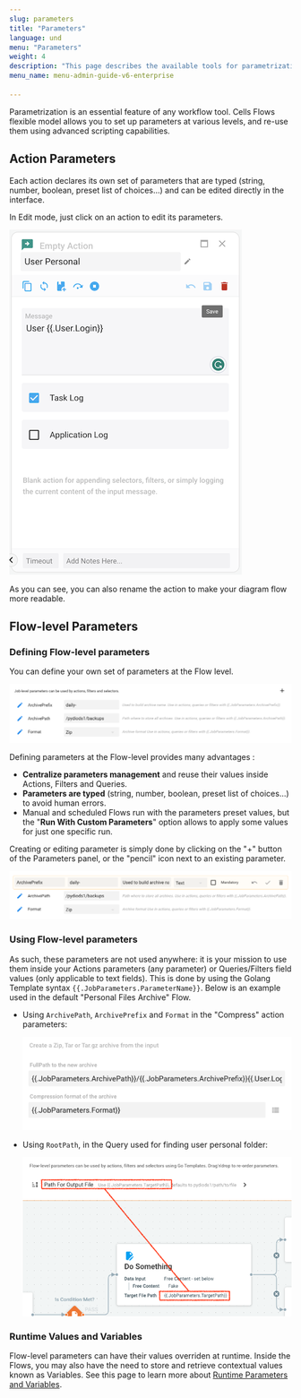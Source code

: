 ```yaml
---
slug: parameters
title: "Parameters"
language: und
menu: "Parameters"
weight: 4
description: "This page describes the available tools for parametrization in Cells Flows, an essential feature of any workflow tool"
menu_name: menu-admin-guide-v6-enterprise

---
```

Parametrization is an essential feature of any workflow tool. Cells Flows flexible model allows you to set up parameters at various levels, and re-use them using advanced scripting capabilities.

## Action Parameters

Each action declares its own set of parameters that are typed (string, number, boolean, preset list of choices...) and can be edited directly in the interface.

In Edit mode, just click on an action to edit its parameters.

![](../../images/0_overview/anatomy-action-level-parameters.png)

As you can see, you can also rename the action to make your diagram flow more readable.
## Flow-level Parameters

### Defining Flow-level parameters

You can define your own set of parameters at the Flow level. 

![](../../images/0_overview/anatomy-job-level-parameters.png)

Defining parameters at the Flow-level provides many advantages : 

 - **Centralize parameters management** and reuse their values inside Actions, Filters and Queries.
 - **Parameters are typed** (string, number, boolean, preset list of choices...) to avoid human errors.
 - Manual and scheduled Flows run with the parameters preset values, but the "**Run With Custom Parameters**" option allows to apply some values for just one specific run. 

Creating or editing parameter is simply done by clicking on the "+" button of the Parameters panel, or the "pencil" icon next to an existing parameter.

![](../../images/0_overview/anatomy-job-level-parameter-edit.png)

### Using Flow-level parameters

As such, these parameters are not used anywhere: it is your mission to use them inside your Actions parameters (any parameter) or Queries/Filters field values (only applicable to text fields).  This is done by using the Golang Template syntax `{{.JobParameters.ParameterName}}`. Below is an example used in the default "Personal Files Archive" Flow. 

 - Using `ArchivePath`, `ArchivePrefix` and `Format` in the "Compress" action parameters:

   ![](../../images/0_overview/anatomy-job-level-parameter-usage-action.png)

 - Using `RootPath`, in the Query used for finding user personal folder:

   ![](../../images/0_overview/anatomy-job-level-parameter-usage-filter.png)

### Runtime Values and Variables

Flow-level parameters can have their values overriden at runtime. Inside the Flows, you may also have the need to store and retrieve contextual values known as Variables. See this page to learn more about [Runtime Parameters and Variables](https://docs.pydio.com/en/docs/cells-flows/runtime-parameters-and-variables).